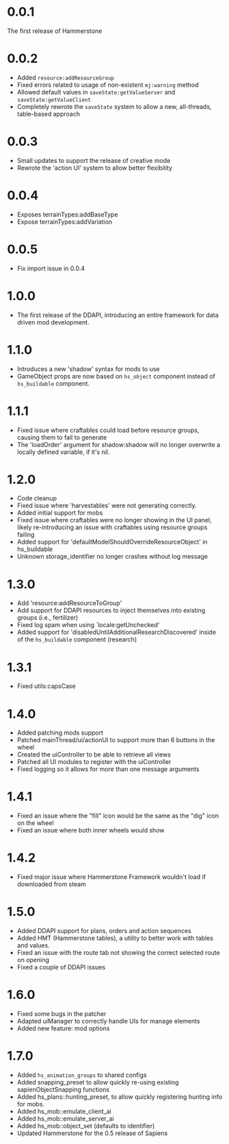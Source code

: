 # 0.0.1

The first release of Hammerstone

# 0.0.2

- Added `resource:addResourceGroup`
- Fixed errors related to usage of non-existent `mj:warning` method
- Allowed default values in `saveState:getValueServer` and `saveState:getValueClient`
- Completely rewrote the `saveState` system to allow a new, all-threads, table-based approach

# 0.0.3

- Small updates to support the release of creative mode
- Rewrote the 'action UI' system to allow better flexibility

# 0.0.4

- Exposes terrainTypes:addBaseType
- Expose terrainTypes:addVariation

# 0.0.5

- Fix import issue in 0.0.4

# 1.0.0

- The first release of the DDAPI, introducing an entire framework for data driven mod development.

# 1.1.0

- Introduces a new 'shadow' syntax for mods to use
- GameObject props are now based on `hs_object` component instead of `hs_buildable` component.

# 1.1.1

- Fixed issue where craftables could load before resource groups, causing them to fail to generate
- The 'loadOrder' argument for shadow:shadow will no longer overwrite a locally defined variable, if it's nil.

# 1.2.0

- Code cleanup
- Fixed issue where 'harvestables' were not generating correctly.
- Added initial support for mobs
- Fixed issue where craftables were no longer showing in the UI panel, likely re-introducing an issue with craftables using resource groups failing
- Added support for 'defaultModelShouldOverrideResourceObject' in hs_buildable
- Unknown storage_identifier no longer crashes without log message

# 1.3.0

- Add 'resource:addResourceToGroup'
- Add support for DDAPI resources to inject themselves into existing groups (i.e., fertilizer)
- Fixed log spam when using `locale:getUnchecked'
- Added support for 'disabledUntilAdditionalResearchDiscovered' inside of the `hs_buildable` component (research)

# 1.3.1

- Fixed utils:capsCase

# 1.4.0

- Added patching mods support
- Patched mainThread/ui/actionUI to support more than 6 buttons in the wheel
- Created the uiController to be able to retrieve all views
- Patched all UI modules to register with the uiController
- Fixed logging so it allows for more than one message arguments

# 1.4.1

- Fixed an issue where the "fill" icon would be the same as the "dig" icon on the wheel
- Fixed an issue where both inner wheels would show

# 1.4.2

- Fixed major issue where Hammerstone Framework wouldn't load if downloaded from steam

# 1.5.0

- Added DDAPI support for plans, orders and action sequences
- Added HMT (Hammerstone tables), a utility to better work with tables and values.
- Fixed an issue with the route tab not showing the correct selected route on opening
- Fixed a couple of DDAPI issues

# 1.6.0

- Fixed some bugs in the patcher
- Adapted uiManager to correctly handle UIs for manage elements
- Added new feature: mod options

# 1.7.0

- Added `hs_animation_groups` to shared configs
- Added snapping_preset to allow quickly re-using existing sapienObjectSnapping functions
- Added hs_plans::hunting_preset, to allow quickly registering hunting info for mobs.
- Added hs_mob::emulate_client_ai
- Added hs_mob::emulate_server_ai
- Added hs_mob::object_set (defaults to identifier)
- Updated Hammerstone for the 0.5 release of Sapiens
